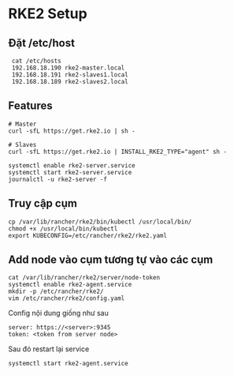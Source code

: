 # RKE2 Setup
## Đặt /etc/host

     cat /etc/hosts
     192.168.18.190 rke2-master.local
     192.168.18.191 rke2-slaves1.local
     192.168.18.189 rke2-slaves2.local
## Features
    # Master
    curl -sfL https://get.rke2.io | sh -

    # Slaves
    curl -sfL https://get.rke2.io | INSTALL_RKE2_TYPE="agent" sh -

    systemctl enable rke2-server.service
    systemctl start rke2-server.service
    journalctl -u rke2-server -f

## Truy cập cụm

    cp /var/lib/rancher/rke2/bin/kubectl /usr/local/bin/
    chmod +x /usr/local/bin/kubectl
    export KUBECONFIG=/etc/rancher/rke2/rke2.yaml
    
## Add node vào cụm tương tự vào các cụm

    cat /var/lib/rancher/rke2/server/node-token
    systemctl enable rke2-agent.service
    mkdir -p /etc/rancher/rke2/
    vim /etc/rancher/rke2/config.yaml
Config nội dung giống như sau

    server: https://<server>:9345
    token: <token from server node>
Sau đó restart lại service

    systemctl start rke2-agent.service
    
